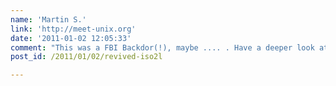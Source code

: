 ```yaml
---
name: 'Martin S.'
link: 'http://meet-unix.org'
date: '2011-01-02 12:05:33'
comment: "This was a FBI Backdor(!), maybe .... . Have a deeper look at your prog-team, especially the women ;).\n\nHave a good new year without back,trap,jump,invisible,closed,unstraight-doors.\n\nbye"
post_id: /2011/01/02/revived-iso2l

---
```



